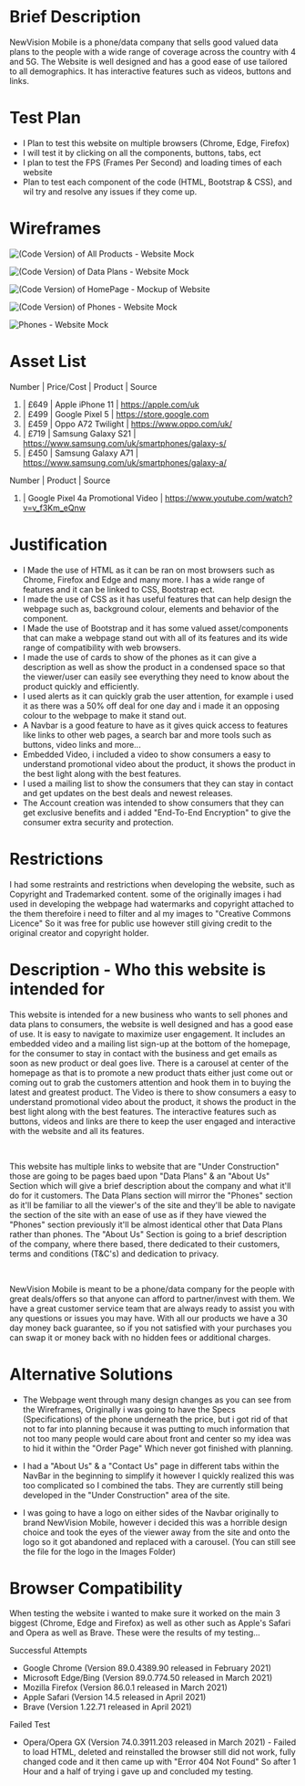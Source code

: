 # Brief Description 

NewVision Mobile is a phone/data company that sells good valued data plans to the people with a wide range of coverage across the country with 4 and 5G. The Website is well designed and has a good ease of use tailored to all demographics. It has interactive features such as videos, buttons and links. 

# Test Plan

- I Plan to test this website on multiple browsers (Chrome, Edge, Firefox)
- I will test it by clicking on all the components, buttons, tabs, ect
- I plan to test the FPS (Frames Per Second) and loading times of each website 
-  Plan to test each component of the code (HTML, Bootstrap & CSS), and wil try and resolve any issues if they come up. 

 # Wireframes

 
![(Code Version) of All Products - Website Mock](https://user-images.githubusercontent.com/77435974/117279969-0c34ab00-ae5a-11eb-8d12-c50972785505.jpg)


![(Code Version) of Data Plans - Website Mock](https://user-images.githubusercontent.com/77435974/117280174-3dad7680-ae5a-11eb-8652-3206fbda1ef9.jpg)

 
![(Code Version) of HomePage - Mockup of Website](https://user-images.githubusercontent.com/77435974/117280590-aac10c00-ae5a-11eb-81eb-e27ae4321321.jpg)


![(Code Version) of Phones - Website Mock](https://user-images.githubusercontent.com/77435974/117280790-dc39d780-ae5a-11eb-849b-e0233cc7c227.jpg)

![Phones - Website Mock](https://user-images.githubusercontent.com/77435974/117280971-11dec080-ae5b-11eb-909b-062ec41692e1.jpg)






# Asset List 

Number | Price/Cost |  Product | Source 

1) |  £649  | Apple iPhone 11 | https://apple.com/uk 
2) |  £499  | Google Pixel 5  | https://store.google.com 
3) |  £459  | Oppo A72 Twilight | https://www.oppo.com/uk/ 
4) |  £719  | Samsung Galaxy S21 | https://www.samsung.com/uk/smartphones/galaxy-s/
5) |  £450  | Samsung Galaxy A71 | https://www.samsung.com/uk/smartphones/galaxy-a/

Number | Product | Source

1) | Google Pixel 4a Promotional Video | https://www.youtube.com/watch?v=v_f3Km_eQnw

# Justification


- I Made the use of HTML as it can be ran on most browsers such as Chrome, Firefox and Edge and many more. I has a wide range of features and it can be linked to CSS, Bootstrap ect.
- I made the use of CSS as it has useful features that can help design the webpage such as, background colour, elements and behavior of the component.
- I Made the use of Bootstrap and it has some valued asset/components that can make a webpage stand out with all of its features and its wide range of compatibility with web browsers.
- I made the use of cards to show of the phones as it can give a description as well as show the product in a condensed space so that the viewer/user can easily see everything they need to know about the product quickly and efficiently. 
 - I used alerts as it can quickly grab the user attention, for example i used it as there was a 50% off deal for one day and i made it an opposing colour to the webpage to make it stand out.
 - A Navbar is a good feature to have as it gives quick access to features like links to other web pages, a search bar and more tools such as buttons, video links and more...
 - Embedded Video, i included a video to show consumers a easy to understand promotional video about the product, it shows the product in the best light along with the best features. 
 - I used a mailing list to show the consumers that they can stay in contact and get updates on the best deals and newest releases. 
 - The Account creation was intended to show consumers that they can get exclusive benefits and i added "End-To-End Encryption" to give the consumer extra security and protection. 



# Restrictions

I had some restraints and restrictions when developing the website, such as Copyright and Trademarked content. some of the originally images i had used in developing the webpage had watermarks and copyright attached to the them therefoire i need to filter and al my images to "Creative Commons Licence" So it was free for public use however still giving credit to the original creator and copyright holder. 

# Description - Who this website is intended for 

This website is intended for a new business who wants to sell phones and data plans to consumers, the website is well designed and has a good ease of use. It is easy to navigate to maximize user engagement. It includes an embedded video and a mailing list sign-up at the bottom of the homepage, for the consumer to stay in contact with the business and get emails as soon as new product or deal goes live. There is a carousel at center of the homepage as that is to promote a new product thats either just come out or coming out to grab the customers attention and hook them in to buying the latest and greatest product. The Video is there  to show consumers a easy to understand promotional video about the product, it shows the product in the best light along with the best features. The interactive features such as buttons, videos and links are there to keep the user engaged and interactive with the website and all its features.

<br>

This website has multiple links to website that are "Under Construction" those are going to be pages baed upon "Data Plans" & an "About Us" Section which will give a brief description about the company and what it'll do for it customers. The Data Plans section will mirror the "Phones" section as it'll be familiar to all the viewer's of the site and they'll be able to navigate the section of the site with an ease of use as if they have viewed the "Phones" section previously it'll be almost identical other that Data Plans rather than phones. The "About Us" Section is going to a brief description of the company, where there based, there dedicated to their customers, terms and conditions (T&C's) and dedication to privacy. 

<br>

NewVision Mobile  is meant to be a phone/data company for the people with great deals/offers so that anyone can afford to partner/invest with them. We have a great customer service team that are always ready to assist you with any questions or issues you may have. With all our products we have a 30 day money back guarantee, so if you not satisfied with your purchases you can swap it or money back with no hidden fees or additional charges. 

# Alternative Solutions 

- The Webpage went through many design changes as you can see from the Wireframes, Originally i was going to have the Specs (Specifications) of the phone underneath the price, but i got rid of that not to far into planning because it was putting to much information that not too many people would care about front and center so my idea was to hid it within the "Order Page" Which never got finished with planning.

- I had a "About Us" & a "Contact Us" page in different tabs within the NavBar in the beginning to simplify it however I quickly realized this was too complicated so I combined the tabs. They are currently still being developed in the "Under Construction" area of the site. 

- I was going to have a logo on either sides of the Navbar originally to brand NewVision Mobile, however i decided this was a horrible design choice and took the eyes of the viewer away from the site and onto the logo so it got abandoned and replaced with a carousel. (You can still see the file for the logo in the Images Folder) 


# Browser Compatibility

When testing the website i wanted to make sure it worked on the main 3 biggest (Chrome, Edge and Firefox) as well as other such as Apple's Safari and Opera as well as Brave. These were the results of my testing...

Successful Attempts

- Google Chrome (Version 89.0.4389.90 released in February 2021)
- Microsoft Edge/Bing (Version 89.0.774.50 released in March 2021)
- Mozilla Firefox (Version 86.0.1 released in March 2021)
- Apple Safari (Version 14.5 released in April 2021) 
- Brave (Version 1.22.71 released in April 2021)

Failed Test

- Opera/Opera GX (Version 74.0.3911.203 released in March 2021) - Failed to load HTML, deleted and reinstalled the browser still did not work, fully changed code and it then came up with "Error 404 Not Found" So after 1 Hour and a half of trying i gave up and concluded my testing.   


<br>





